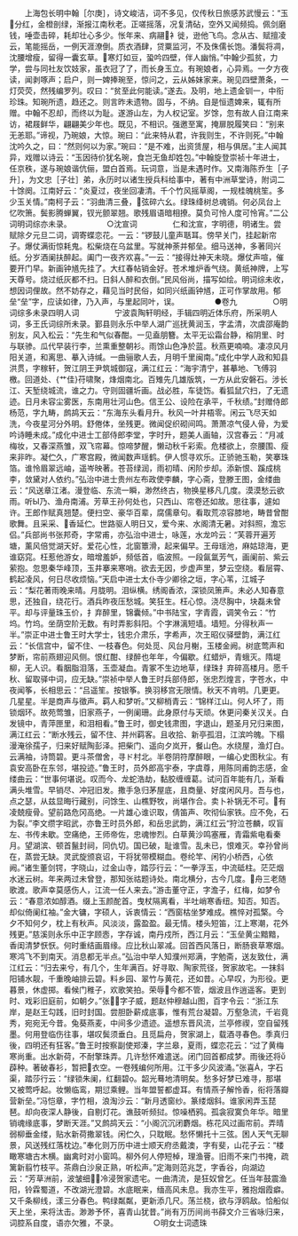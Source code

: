 <!-- { "loadSidebar": true } -->
　　上海包长明中翰［尔庚］，诗文峻洁，词不多见，仅传秋日旅感苏武慢云：“玉分红，金橙剖绿，渐报江南秋老。正嗟摇落，况复清砧，空外又闻频捣。佩剑磨钱，唾壶击碎，耗却壮心多少。怅年来、病翮衤徙，逊他飞鸟。念从古、赋擅凌云，笔能摇岳，一例天涯潦倒。质衣酒肆，贷粟监河，不及侏儒长饱。潘鬓将凋，沈腰增瘦，留得一囊玄草。寒灯如豆，蛩吟四壁，伴人幽悄。”中翰少孤贫，力学，尝与同社友饮妓家，虽衣冠了了，而长身玉立。有琬娘者，心异焉。一夕方夜读，闻剥啄声；启户，则一婢捧琬至，惊问之，云从姊妹家来。琬见四壁萧条，一灯荧荧，然残编罗列。叹曰：“贫至此何能读。”遂去。及明，地上遗金钏一，中衔珍珠。知琬所遗，趋还之。则言昨未遗物。固与，不纳。自是恒遗婢来，辄有所赠。中翰不忍却，而终以为耻。遂游山左，为人权记室。岁馀，忽有故人自江南来访，裙屐鲜华，翩翩美少年也。既见，不相识。强邀至寓，掩扉脱履笑曰：“别来无恙耶。”谛视，乃琬娘，大惊。琬曰：“此来特从君，许我则生，不许则死。”中翰沈吟久之，曰：“然则何以为家。”琬曰：“是不难，出资赁屋，相与俱居。”主人闻其异，戏赠以诗云：“玉因待价犹名琬，食岂无鱼却姓包。”中翰旋登崇祯十年进士，任京秩，遂与琬娘谐伉俪，盟白首焉。玩词意，当是未遇时作。又南海陈乔生［子升］，为文忠［子壮］弟，永历时以诸生授兵科给事中，著有中洲草堂诗，附词二十馀阕。江南好云：“炎夏过，夜坐回凄清。千个竹风摇草阁，一规桂魄桃笙。多少玉关情。”南柯子云：“羽曲清三叠，弦碎六幺。绿珠绛树总魂销。何必凤台上忆吹箫。鬓影腾蝉翼，钗光颤翠翘。歌残眉语暗相撩。莫负可怜人度可怜宵。”二公词明词综亦未录。
　　
　　○沈宣词
　　
　　仁和沈宣，字明德，明诸生。尝赋除夕元旦二词，调寄蝶恋花。一云：“锣鼓儿童声聒耳。傍早关门，挂起新帘子。爆仗满街惊耗鬼。松柴烧在乌盆里。写就神荼并郁垒。细马送神，多著同兴纸。分岁酒阑扶醉起。阖门一夜齐欢喜。”一云：“接得灶神天未晓。爆仗声喧，催要开门早。新画钟馗先挂了。大红春帖销金好。苍术堆炉香气绕。黄纸神牌，上写天尊号。烧过纸灰都不扫。日斜人醉和衣倒。”民风俗尚，描写如绘。明词综未收，想因词俚故。然不妨存之，藉见当时民俗，如同兴纸画钟馗，正可作掌故用。郁垒“垒”字，应读如律，乃入声，与里起同叶，误。
　　
　　●卷九
　　
　　○明词综多未录四明人词
　　
　　宁波袁陶轩明经，手辑四明近体乐府，所采明人词，多王氏词综所未录。鄞县则永乐中举人湖广巡抚黄润玉，字孟清，次虞邵庵韵别友，风入松云：“先生和气似春酣。一见盍朋簪。太平无讼霜台静，榕阴里、时与联骖。瓜代早装行李，兰熏重整朝衫。雨馀山色净於蓝。秋燕更喃喃。凄凉风月阳关道，和离思、摹入诗缄。一曲骊歌人去，月明千里闽南。”成化中学人政和知县洪贯，字稼轩，贺江阴王尹筑城御寇，满江红云：“海宇清宁，甚摹地、飞傅羽檄。回道处、{艹佳}苻啸聚，烽烟南北。百雉先几雄版筑，一方从此安磐石。涉长江、天堑绕城流，谁之力。守则固疆圻画。战必胜，车徒饬。看狐鼠穴扫，了无遗迹。日月未容尘雾医，东南用壮河山色。信王公、设险在承平，千秋绩。”封赠侍郎杨范，字九畴，鹧鸪天云：“东海东头看月升。秋风一叶井梧零。闲云飞尽天如洗，今夜星河分外明。舒倦体，坐残更。微闻促织砌间鸣。萧萧凉气侵人骨，为爱吟诗睡未成。”成化中进士工部侍郎李堂，字时升，题美人画轴，汉宫春云：“月减梅妆，又春深燕雏，双飞帘幕。惊啼梦醒，懒动秋千彩索。危楼欲上，奈腰围、瘦来非昨。凝伫久，广寒宫殿，微闻数声瑶鹤。伊人惯寻欢乐。正骄驰玉勒，笑搴珠箔。谁怜眉翠远岫，遥岑映著。苍苔绿润，雨初晴、闲阶步却。添新恨、蹊成桃李，敛黛对人依约。”弘治中进士贵州左布政使李麟，字心斋，登滕王图，金缕曲云：“风送章江渚。漫登临、东流一瞬，渺然终古，物换星移凡几度。漠漠愁云欲雨。听Ы乃、渔舟南浦。芳草王孙何处也，只西山、帘卷还如故。思往事，遽如许。王郎作赋真翘楚。便扫空、豪华百辈，腐儒章句。看取荒凉容膝地，畴昔曾酣歌舞。且采采、香延伫。世路驱人明日又，爱今来、水阁清无暑。对斜照，澹忘侣。”兵部尚书张邦奇，字常甫，亦弘治中进士，咏莲，水龙吟云：“芙蓉开遍芳塘，薰风倍觉湖天好。爱花心性，北窗簟滑，起来偏早。王母瑶池，麻姑琼海，更谁窈窕。枉惹他游女，暗增羞妒，频低首，临波照。一段氤氲芳气，画阑前、紫云萦抱。忽思秦华峰顶，玉井搴来寒哨。欲去无因，步虚声里，梦云空绕。看层霄、鹤起凌风，何日尽收烦恼。”天启中进士太仆寺少卿徐之垣，字心苇，江城子云：“梨花著雨晚来晴。月胧明。泪纵横。绣阁香浓，深锁凤箫声。未必人知春意思，还独自，绕花行。酒兵昨夜压愁城。笑狂生。枉心惊。浇尽胸中，块磊未曾平。却与评量珠玉价，扌弃醉里，锦囊倾。”中书陆宝，字青霞，调笑令云：“竹坞。竹坞。坐荫空阶无数。有时弄影斜阳。个字淋漓短墙。墙短。分得秋声一半。”崇正中进士鲁王时大学士，钱忠介肃乐，字希声，次王昭仪驿壁韵，满江红云：“长信宫中，留不住、一枝春色。何处觅、风台月榭，玉楼金阙。树底莺声和梦断，帘前燕翅迎风侧。恨红酣、绿醉也年年，今偏歇。红蜡炉，青蛾灭。隋堤柳，无人识。看胭脂泪落，玉壶凝血。青冢不生边地草，绿珠扌弃碎高楼月。愿千秋、留取驿中词，应无缺。”崇祯中举人鲁王时兵部侍郎，张忠烈煌言，字苍水，中夜闻筝，长相思云：“吕遥笙。按银筝。换羽移宫无限情。秋天不肯明。几更更。几星星。半是商声与徵声。羁人和梦听。”又柳梢青云：“锦样江山。何人坏了，雨锁烟环。故苑莺雏，旧家燕子，一例阑珊。此身原付与天顽。休更问秦关汉关。白发镜中，青萍匣里，和泪相看。”鲁王时，御史钱肃图，字退山，题圣月兄归来图，满江红云：“断水残云，留不住、并州羁客。且收拾、新亭孤泪，江滨吟魄。下榻漫淹徐孺子，归来好赋陶彭泽。把柴门、遥向夕岚开，餐山色。水绕屋，渔灯白。云满袖，诗筒碧。更斗茶僧舍，寻ド村北。半卷阴符摩醉眼，一编心史图秋尘。有袁安高卧在东邻，堪投迹。”鲁王时，员外郎高宇泰，字虞尊，用陈同甫韵志感，金缕曲云：“世事何堪说。叹而今、龙蛇浩劫，黏胶缠缠葛。试问百年能有几，渐看满头堆雪。早销尽、冲冠旧发。撒手急归茅屋底，且商量、好度闲风月。吾与也，点之瑟，从兹显晦行藏别，问馀生、山樵野牧，尚堪作合。卖卜补锅无不可。有凌兢瘦骨。望前路危冈高绝。一片雄心谁识取，倩笛声、吹彻仙家铁。应不免，石为裂。”李文缵字昭武，亦鲁王时员外郎，和岳忠武韵，满江红云“狩泣苍麟，叹盲左、书传未歇。空痛绝，王师帝佐，忠魂惨烈。白草黄沙鸣塞雁，青霜紫电看秦月。望湖滨、顿首鬣封祠，同仇切。国已破，耻谁雪。乱未已，恨难灭。幸孙曾尚在，蒸尝无缺。灵武旋颁哀诏，干将犹带模糊血。卷纶竿、闲钓小桥西，心依阙。”诸生董剑锷，字晓山，过金山寺，踏莎行云：“一拳浮玉，中流砥柱。茫茫烟水迷云树。年来两过未曾登，那知张祜题诗处。南北横分，古今几度。舟三老随歌渡。歌声幸莫感伤人，江流一任人来去。”游击董守正，字澹子，红梅，如梦令云：“春意浓如醇酒。缀上玉颜酡首。曳杖隔离看，半吐峭寒香纽。知否。知否。却似倚阑红袖。”金大镛，字硕人，诉衷情云：“西窗枯坐梦难成。樵悴对孤檠。今夕不知何夕，枕上有秋声。风淡淡，露盈盈。最无情。楼头短笛，江上寒潮，花外残更。”慈溪则永乐中正字顾悫，字存诚，南丹戍所，西江月云：“玉垒黄尘黯黯，香闺清梦恹恹。何时重结画眉缘。应比秋山翠减。回首西风落日，断肠衰草寒烟。寒鸿飞不到南天。消息都无半点。”弘治中举人知濮州郑满，字勉斋，送友致仕，满江红云：“归去来兮，有几个，生年满百。好寻取、陶家荒径，贺家故宅。一抹斜阳铺水靓，千重晚岫排云碧。料乡园、翠竹与黄花，还如昔。心早叹，为形役。更暮景，休虚掷。看候门稚子，欢歌笑拍。荣辱今都不管，烟波且作逍遥客。更到时、戏彩旧庭前，如朝夕。”张，字子威，题赵仲穆越山图，百字令云：“浙江东岸，是赵王勾践，旧时封国。尝胆卧薪成底事，惟有荒台凝碧。万壑急流，千岩竟秀，宛宛无今昔。兔葵燕麦，中间多少遗迹。遥想东晋风流，兰亭修禊，空自留残墨。何用登临伤往事，堪叹鬓须垂白。且觅扁舟，贺家湖上，载酒寻春色。季真归後，四明还有狂客。”鲁王时按察副使郑溱，字兰皋，夏雨，蝶恋花云：“过了黄梅寒尚重。出水新荷，不耐擎珠弄。几许愁怀难遣送。闭门回首都成梦。雨後还将薜种。著破春衫，暂把衣空。一卷残编何所用。江干多少风波涌。”张喜，字石渠，踏莎行云：“绿锁朱阑，红翻碧。韶光蓦地清明矣。愁多好梦已难寻，那堪又被莺呼起。妆懒临鸾，期愆乘鲤。当年盟誓都虚耳。有情燕子解怜香，衔将落瓣营新垒。”冯恺章，字竹相，浪淘沙云：“新月透窗纱。篆缕烟斜。谁家闲弄玉琵琶。却向夜深人静後，自剔灯花。谯鼓听频挝。惊噪栖鸦。孤衾寂寞负年华。暗里销魂缘底事，梦断天涯。”又鹧鸪天云：“小阁沉沉闭麝烟。栋花风过画帘前。弄晴弱柳垂金缕，贴水新荷撒翠钱。闲伫久，只耽眠。愁怀懒托十三弦。困人天气无聊景，风送残红落枕边。”奉化则万历中进士顺天府丞戴澳，字有斐，山花子云：“楼瞰寒塘古木横。幽禽时对小窗鸣。柳外何人停短棹，理渔罾。旧雨不来门书掩，疏篱新翦竹枝平。茶鼎白沙泉正熟，听松声。”定海则范兆芝，字香谷，向湖边云：“芳草洲前，波皱细，冷浸贺家遗宅。一曲清流，是狂奴曾乞。任当年鼓震渔阳，铃霖蜀道，不改湖光澄碧。水底眠来，缅高风未息。我亦生平，雅抱烟霞癖。又千条柳线，漾三分春色。鸭绿粼粼，更新添几尺。荡兰桡，欲与浮鸥敌。恰船似天上坐，来将汰击。渺渺予怀，喜青山犹昔。”尚有万历间尚书薛文介三省咏归来，词腔系自度，语亦欠雅，不录。
　　
　　○明女士词遗珠
　　
